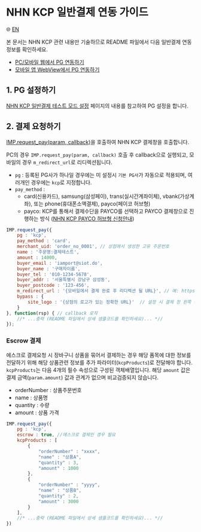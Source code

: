 # NHN KCP 일반결제 연동 가이드

:globe_with_meridians: [EN](/en/General/sample/kcp.md)  

본 문서는 NHN KCP 관련 내용만 기술하므로 README 파일에서 다음 일반결제 연동 정보를 확인하세요.

- [PC/모바일 웹에서 PG 연동하기](../README.md#pc-mobile)
- [모바일 앱 WebView에서 PG 연동하기](../README.md#webview)

## 1. PG 설정하기

<a href="https://guide.iamport.kr/bc4ded5d-c9f0-4f0e-bd1c-160859748fdd" target="_blank">NHN KCP 일반결제 테스트 모드 설정</a> 페이지의 내용를 참고하여 PG 설정을 합니다.

## 2. 결제 요청하기

[IMP.request_pay(param, callback)](https://docs.iamport.kr/sdk/javascript-sdk#request_pay)을 호출하여 NHN KCP 결제창을 호출합니다.

PC의 경우 `IMP.request_pay(param, callback)` 호출 후 callback으로 실행되고, 모바일의 경우 `m_redirect_url`로 리디렉션됩니다.

- `pg` : 등록된 PG사가 하나일 경우에는 미 설정시 `기본 PG사`가 자동으로 적용되며, 여러개인 경우에는 `kcp`로 지정합니다.
- `pay_method` : 
    - card(신용카드), samsung(삼성페이), trans(실시간계좌이체), vbank(가상계좌), 또는 phone(휴대폰소액결제), payco(페이코 허브형)
    - payco: KCP를 통해서 결제수단을 PAYCO를 선택하고 PAYCO 결제창으로 진행하는 방식 ([NHN KCP PAYCO 허브형 신청안내](https://sir.kr/main/service/p_payco_hub.php)) 


```javascript
IMP.request_pay({
    pg : 'kcp',
    pay_method : 'card',
    merchant_uid: 'order_no_0001', // 상점에서 생성한 고유 주문번호
    name : '주문명:결제테스트',
    amount : 14000,
    buyer_email : 'iamport@siot.do',
    buyer_name : '구매자이름',
    buyer_tel : '010-1234-5678',
    buyer_addr : '서울특별시 강남구 삼성동',
    buyer_postcode : '123-456',
    m_redirect_url : '{모바일에서 결제 완료 후 리디렉션 될 URL}', // 예: https://www.my-service.com/payments/complete/mobile
    bypass : {
        site_logo : '{상점의 로고가 있는 정확한 URL}'  // 설정 시 결제 창 왼쪽 상단에 로고를 띄웁니다. 결제 창 호출이 느려질 수 있으며 150 X 50 미만 GIF, JPG 파일만 지원.
    }
}, function(rsp) { // callback 로직
	//* ...중략 (README 파일에서 상세 샘플코드를 확인하세요)... *//
});
```

### Escrow 결제

에스크로 결제요청 시 장바구니 상품을 묶어서 결제하는 경우 해당 품목에 대한 정보를 전달하기 위해 해당 상품관련 정보를 추가 파라미터(`kcpProducts`)로 전달해야 합니다.  
`kcpProducts`는 다음 4개의 필수 속성으로 구성된 객체배열입니다. 해당 `amount` 값은 결제 금액(`param.amount`) 값과 관계가 없으며 비교검증되지 않습니다.

- orderNumber : 상품주문번호
- name : 상품명
- quantity : 수량
- amount : 상품 가격

```javascript
IMP.request_pay({
    pg : 'kcp',
    escrow : true, //에스크로 결제인 경우 필요
    kcpProducts : [
    	{
			"orderNumber" : "xxxx",
			"name" : "상품A",
			"quantity" : 3,
			"amount" : 1000
		},
		{
			"orderNumber" : "yyyy",
			"name" : "상품B",
			"quantity" : 2,
			"amount" : 3000
		}
	],
    //* ...중략 (README 파일에서 상세 샘플코드를 확인하세요)... *//
})
```

